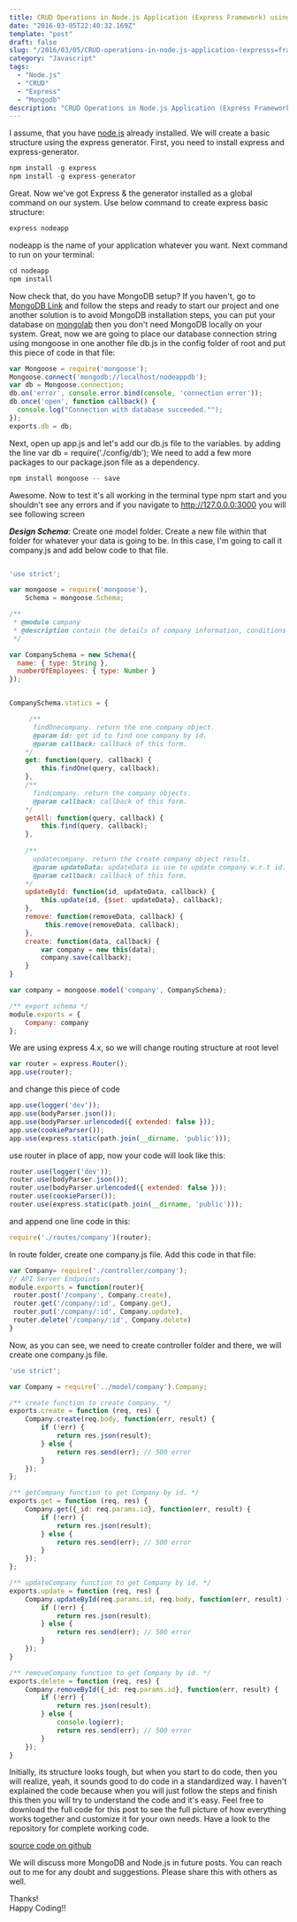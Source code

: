 ```yaml
---
title: CRUD Operations in Node.js Application (Express Framework) using mongodb
date: "2016-03-05T22:40:32.169Z"
template: "post"
draft: false
slug: "/2016/03/05/CRUD-operations-in-node.js-application-(expresss=framework)-using-mongodb"
category: "Javascript"
tags:
  - "Node.js"
  - "CRUD"
  - "Express"
  - "Mongodb"
description: "CRUD Operations in Node.js Application (Express Framework) using mongodb."
---
```

I assume, that you have [node.js](http://nodejs.org) already installed. We will create a basic structure using the express generator. First, you need to install express and express-generator.

```js
npm install -g express
npm install -g express-generator
```

Great. Now we've got Express & the generator installed as a global command on our system. Use below command to create express basic structure:

```js
express nodeapp
```

nodeapp is the name of your application whatever you want. Next command to run on your terminal:

```js
cd nodeapp
npm install
```

Now check that, do you have MongoDB setup? If you haven't, go to [MongoDB Link](https://docs.mongodb.com/manual/tutorial/install-mongodb-on-os-x/) and follow the steps and ready to start our project and one another solution is to avoid MongoDB installation steps, you can put your database on [mongolab](http://mongolab.com) then you don't need MongoDB locally on your system. Great, now we are going to place our database connection string using mongoose in one another file db.js in the config folder of root and put this piece of code in that file:

```js
var Mongoose = require('mongoose');
Mongoose.connect('mongodb://localhost/nodeappdb'); 
var db = Mongoose.connection;
db.on('error', console.error.bind(console, 'connection error'));
db.once('open', function callback() {
  console.log("Connection with database succeeded."");
});
exports.db = db;
```

Next, open up app.js and let's add our db.js file to the variables. by adding the line var db = require('./config/db');
We need to add a few more packages to our package.json file as a dependency.

```js
npm install mongoose -- save
```
Awesome. Now to test it's all working in the terminal type npm start and you shouldn't see any errors and if you navigate to http://127.0.0.0:3000 you will see following screen

**_Design Schema_**: Create one model folder. Create a new file within that folder for whatever your data is going to be. In this case, I'm going to call it company.js and add below code to that file.

```js

'use strict';

var mongoose = require('mongoose'),
    Schema = mongoose.Schema;

/**
 * @module company
 * @description contain the details of company information, conditions and actions.
 */

var CompanySchema = new Schema({
  name: { type: String },
  numberOfEmployees: { type: Number }
});


CompanySchema.statics = {

     /**
      findOnecompany. return the one company object.
      @param id: get id to find one company by id.
      @param callback: callback of this form.
    */
    get: function(query, callback) {
        this.findOne(query, callback);
    },
    /**
      findcompany. return the company objects.
      @param callback: callback of this form.
    */
    getAll: function(query, callback) {
        this.find(query, callback);
    },
    
    /**
      updatecompany. return the create company object result.
      @param updateData: updateData is use to update company w.r.t id.
      @param callback: callback of this form.
    */
    updateById: function(id, updateData, callback) {
        this.update(id, {$set: updateData}, callback);
    },
    remove: function(removeData, callback) {
         this.remove(removeData, callback);
    },
    create: function(data, callback) {
        var company = new this(data);
        company.save(callback);
    }
}

var company = mongoose.model('company', CompanySchema);

/** export schema */
module.exports = {
    Company: company
};
```

We are using express 4.x, so we will change routing structure at root level

```js
var router = express.Router();
app.use(router);
```

and change this piece of code

```js
app.use(logger('dev'));
app.use(bodyParser.json());
app.use(bodyParser.urlencoded({ extended: false }));
app.use(cookieParser());
app.use(express.static(path.join(__dirname, 'public')));
```

use router in place of app, now your code will look like this:

```js
router.use(logger('dev'));
router.use(bodyParser.json());
router.use(bodyParser.urlencoded({ extended: false }));
router.use(cookieParser());
router.use(express.static(path.join(__dirname, 'public')));
```

and append one line code in this:

```js
require('./routes/company')(router);
```
In route folder, create one company.js file. Add this code in that file:
```js
var Company= require('./controller/company');
// API Server Endpoints
module.exports = function(router){
 router.post('/company', Company.create),
 router.get('/company/:id', Company.get),
 router.put('/company/:id', Company.update),
 router.delete('/company/:id', Company.delete)
}
```
Now, as you can see, we need to create controller folder and there, we will create one company.js file.

```js
'use strict';

var Company = require('../model/company').Company;

/** create function to create Company. */
exports.create = function (req, res) {
    Company.create(req.body, function(err, result) {
        if (!err) {
            return res.json(result);
        } else {
            return res.send(err); // 500 error
        }
    });
};

/** getCompany function to get Company by id. */
exports.get = function (req, res) {
    Company.get({_id: req.params.id}, function(err, result) {
        if (!err) {
            return res.json(result);
        } else {
            return res.send(err); // 500 error
        }
    });
};

/** updateCompany function to get Company by id. */
exports.update = function (req, res) {
    Company.updateById(req.params.id, req.body, function(err, result) {
        if (!err) {
            return res.json(result);
        } else {
            return res.send(err); // 500 error
        }
    });
}

/** removeCompany function to get Company by id. */
exports.delete = function (req, res) {
    Company.removeById({_id: req.params.id}, function(err, result) {
        if (!err) {
            return res.json(result);
        } else {
            console.log(err);
            return res.send(err); // 500 error
        }
    });
}
```
Initially, its structure looks tough, but when you start to do code, then you will realize, yeah, it sounds good to do code in a standardized way. I haven't explained the code because when you will just follow the steps and finish this then you will try to understand the code and it's easy.
Feel free to download the full code for this post to see the full picture of how everything works together and customize it for your own needs. Have a look to the repository for complete working code.

[source code on github](https://github.com/pandeysoni/nodeapp)  

We will discuss more MongoDB and Node.js in future posts.
You can reach out to me for any doubt and suggestions. Please share this with others as well.

Thanks!   
Happy Coding!!
